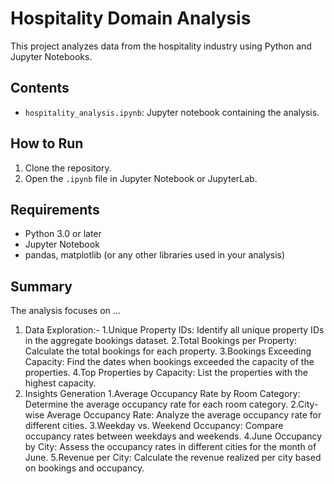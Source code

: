 # Hospitality Domain Analysis

This project analyzes data from the hospitality industry using Python and Jupyter Notebooks.

## Contents
- `hospitality_analysis.ipynb`: Jupyter notebook containing the analysis.

## How to Run
1. Clone the repository.
2. Open the `.ipynb` file in Jupyter Notebook or JupyterLab.

## Requirements
- Python 3.0 or later
- Jupyter Notebook
- pandas, matplotlib (or any other libraries used in your analysis)

## Summary
The analysis focuses on ...
1. Data Exploration:-
    1.Unique Property IDs: Identify all unique property IDs in the aggregate bookings dataset.
    2.Total Bookings per Property: Calculate the total bookings for each property.
    3.Bookings Exceeding Capacity: Find the dates when bookings exceeded the capacity of the properties.
    4.Top Properties by Capacity: List the properties with the highest capacity.
2. Insights Generation
    1.Average Occupancy Rate by Room Category: Determine the average occupancy rate for each room category.
    2.City-wise Average Occupancy Rate: Analyze the average occupancy rate for different cities.
    3.Weekday vs. Weekend Occupancy: Compare occupancy rates between weekdays and weekends.
    4.June Occupancy by City: Assess the occupancy rates in different cities for the month of June.
    5.Revenue per City: Calculate the revenue realized per city based on bookings and occupancy.
